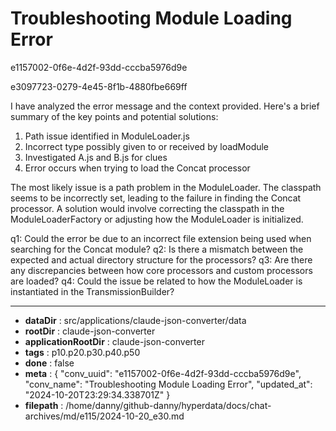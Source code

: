 # Troubleshooting Module Loading Error

e1157002-0f6e-4d2f-93dd-cccba5976d9e

e3097723-0279-4e45-8f1b-4880fbe669ff

 I have analyzed the error message and the context provided. Here's a brief summary of the key points and potential solutions:

1. Path issue identified in ModuleLoader.js
2. Incorrect type possibly given to or received by loadModule
3. Investigated A.js and B.js for clues
4. Error occurs when trying to load the Concat processor

The most likely issue is a path problem in the ModuleLoader. The classpath seems to be incorrectly set, leading to the failure in finding the Concat processor. A solution would involve correcting the classpath in the ModuleLoaderFactory or adjusting how the ModuleLoader is initialized.

q1: Could the error be due to an incorrect file extension being used when searching for the Concat module?
q2: Is there a mismatch between the expected and actual directory structure for the processors?
q3: Are there any discrepancies between how core processors and custom processors are loaded?
q4: Could the issue be related to how the ModuleLoader is instantiated in the TransmissionBuilder?

---

* **dataDir** : src/applications/claude-json-converter/data
* **rootDir** : claude-json-converter
* **applicationRootDir** : claude-json-converter
* **tags** : p10.p20.p30.p40.p50
* **done** : false
* **meta** : {
  "conv_uuid": "e1157002-0f6e-4d2f-93dd-cccba5976d9e",
  "conv_name": "Troubleshooting Module Loading Error",
  "updated_at": "2024-10-20T23:29:34.338701Z"
}
* **filepath** : /home/danny/github-danny/hyperdata/docs/chat-archives/md/e115/2024-10-20_e30.md